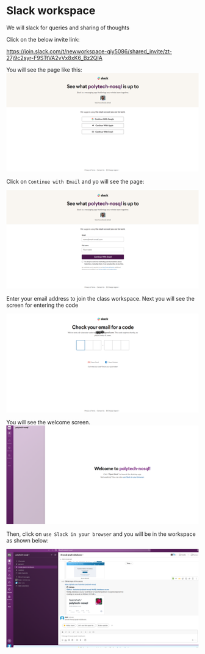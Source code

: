 # Slack workspace

We will slack for queries and sharing of thoughts

Click on the below invite link:

https://join.slack.com/t/newworkspace-qiy5086/shared_invite/zt-27j9c2syr-F9STtVA2vVx8xK6_Bz2QIA

You will see the page like this:
![slack-join](./images/slack-join.png)

Click on `Continue with Email` and yo will see the page:

![slack-login](./images/slack-login.png)

Enter your email address to join the class workspace. Next you will see the screen for entering the code

![slack-email-code](./images/slack-email-code.png)

You will see the welcome screen.
![slack-email-code](./images/slack-welcome-screen.png)


Then, click on `use Slack in your browser` and you will be in the workspace as shown below:

![slack-workspace-page](./images/slack-workspace-page.png)
